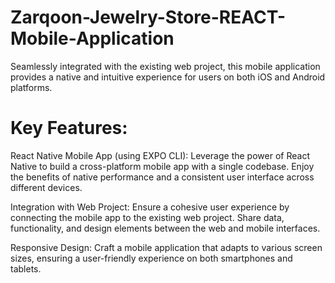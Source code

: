 # Zarqoon-Jewelry-Store-REACT-Mobile-Application
Seamlessly integrated with the existing web project, this mobile application provides a native and intuitive experience for users on both iOS and Android platforms.
# Key Features:

React Native Mobile App (using EXPO CLI): Leverage the power of React Native to build a cross-platform mobile app with a single codebase. Enjoy the benefits of native performance and a consistent user interface across different devices.

Integration with Web Project: Ensure a cohesive user experience by connecting the mobile app to the existing web project. Share data, functionality, and design elements between the web and mobile interfaces.

Responsive Design: Craft a mobile application that adapts to various screen sizes, ensuring a user-friendly experience on both smartphones and tablets.
